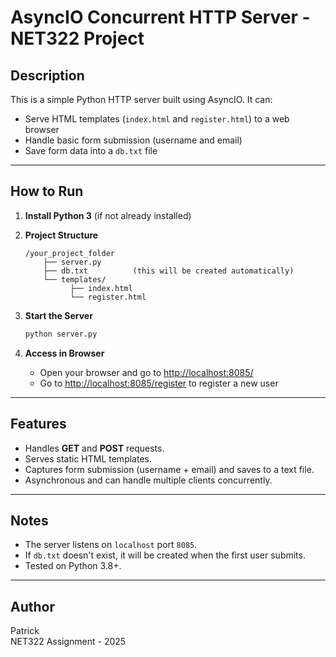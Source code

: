 # AsyncIO Concurrent HTTP Server - NET322 Project

## Description

This is a simple Python HTTP server built using AsyncIO.
It can:
- Serve HTML templates (`index.html` and `register.html`) to a web browser
- Handle basic form submission (username and email)
- Save form data into a `db.txt` file

---

## How to Run

1. **Install Python 3** (if not already installed)

2. **Project Structure**
    ```
    /your_project_folder
        ├── server.py
        ├── db.txt          (this will be created automatically)
        └── templates/
              ├── index.html
              └── register.html
    ```

3. **Start the Server**
    ```bash
    python server.py
    ```

4. **Access in Browser**
    - Open your browser and go to [http://localhost:8085/](http://localhost:8085/)
    - Go to [http://localhost:8085/register](http://localhost:8085/register) to register a new user

---

## Features

- Handles **GET** and **POST** requests.
- Serves static HTML templates.
- Captures form submission (username + email) and saves to a text file.
- Asynchronous and can handle multiple clients concurrently.

---

## Notes

- The server listens on `localhost` port `8085`.
- If `db.txt` doesn't exist, it will be created when the first user submits.
- Tested on Python 3.8+.

---

## Author

Patrick  
NET322 Assignment - 2025
